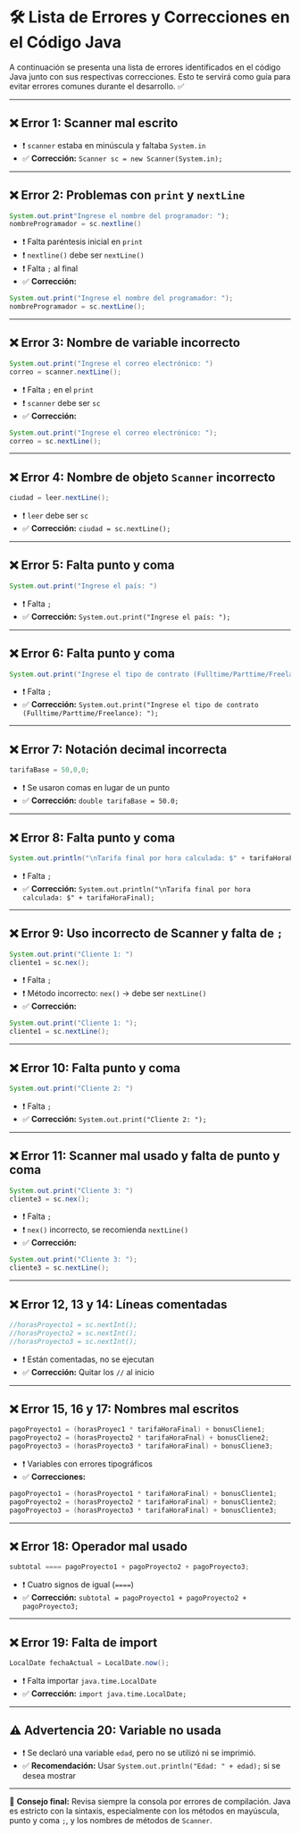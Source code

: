 
# 🛠️ Lista de Errores y Correcciones en el Código Java

A continuación se presenta una lista de errores identificados en el código Java junto con sus respectivas correcciones. Esto te servirá como guía para evitar errores comunes durante el desarrollo. ✅

---

## ❌ Error 1: Scanner mal escrito
- ❗ `scanner` estaba en minúscula y faltaba `System.in`
- ✅ **Corrección:** `Scanner sc = new Scanner(System.in);`

---

## ❌ Error 2: Problemas con `print` y `nextLine`
```java
System.out.print"Ingrese el nombre del programador: ");
nombreProgramador = sc.nextline()
```
- ❗ Falta paréntesis inicial en `print`
- ❗ `nextline()` debe ser `nextLine()`
- ❗ Falta `;` al final
- ✅ **Corrección:**
```java
System.out.print("Ingrese el nombre del programador: ");
nombreProgramador = sc.nextLine();
```

---

## ❌ Error 3: Nombre de variable incorrecto
```java
System.out.print("Ingrese el correo electrónico: ")
correo = scanner.nextLine();
```
- ❗ Falta `;` en el `print`
- ❗ `scanner` debe ser `sc`
- ✅ **Corrección:**
```java
System.out.print("Ingrese el correo electrónico: ");
correo = sc.nextLine();
```

---

## ❌ Error 4: Nombre de objeto `Scanner` incorrecto
```java
ciudad = leer.nextLine();
```
- ❗ `leer` debe ser `sc`
- ✅ **Corrección:** `ciudad = sc.nextLine();`

---

## ❌ Error 5: Falta punto y coma
```java
System.out.print("Ingrese el país: ")
```
- ❗ Falta `;`
- ✅ **Corrección:** `System.out.print("Ingrese el país: ");`

---

## ❌ Error 6: Falta punto y coma
```java
System.out.print("Ingrese el tipo de contrato (Fulltime/Parttime/Freelance): ")
```
- ❗ Falta `;`
- ✅ **Corrección:** `System.out.print("Ingrese el tipo de contrato (Fulltime/Parttime/Freelance): ");`

---

## ❌ Error 7: Notación decimal incorrecta
```java
tarifaBase = 50,0,0;
```
- ❗ Se usaron comas en lugar de un punto
- ✅ **Corrección:** `double tarifaBase = 50.0;`

---

## ❌ Error 8: Falta punto y coma
```java
System.out.println("\nTarifa final por hora calculada: $" + tarifaHoraFinal)
```
- ❗ Falta `;`
- ✅ **Corrección:** `System.out.println("\nTarifa final por hora calculada: $" + tarifaHoraFinal);`

---

## ❌ Error 9: Uso incorrecto de Scanner y falta de `;`
```java
System.out.print("Cliente 1: ")
cliente1 = sc.nex();
```
- ❗ Falta `;`
- ❗ Método incorrecto: `nex()` → debe ser `nextLine()`
- ✅ **Corrección:**
```java
System.out.print("Cliente 1: ");
cliente1 = sc.nextLine();
```

---

## ❌ Error 10: Falta punto y coma
```java
System.out.print("Cliente 2: ")
```
- ❗ Falta `;`
- ✅ **Corrección:** `System.out.print("Cliente 2: ");`

---

## ❌ Error 11: Scanner mal usado y falta de punto y coma
```java
System.out.print("Cliente 3: ")
cliente3 = sc.nex();
```
- ❗ Falta `;`
- ❗ `nex()` incorrecto, se recomienda `nextLine()`
- ✅ **Corrección:**
```java
System.out.print("Cliente 3: ");
cliente3 = sc.nextLine();
```

---

## ❌ Error 12, 13 y 14: Líneas comentadas
```java
//horasProyecto1 = sc.nextInt();
//horasProyecto2 = sc.nextInt();
//horasProyecto3 = sc.nextInt();
```
- ❗ Están comentadas, no se ejecutan
- ✅ **Corrección:** Quitar los `//` al inicio

---

## ❌ Error 15, 16 y 17: Nombres mal escritos
```java
pagoProyecto1 = (horasProyec1 * tarifaHoraFinal) + bonusCliene1;
pagoProyecto2 = (horasProyecto2 * tarifaHoraFnal) + bonusCliene2;
pagoProyecto3 = (horasProyecto3 * tarifaHoraFinal) + bonusCliene3;
```
- ❗ Variables con errores tipográficos
- ✅ **Correcciones:**
```java
pagoProyecto1 = (horasProyecto1 * tarifaHoraFinal) + bonusCliente1;
pagoProyecto2 = (horasProyecto2 * tarifaHoraFinal) + bonusCliente2;
pagoProyecto3 = (horasProyecto3 * tarifaHoraFinal) + bonusCliente3;
```

---

## ❌ Error 18: Operador mal usado
```java
subtotal ==== pagoProyecto1 + pagoProyecto2 + pagoProyecto3;
```
- ❗ Cuatro signos de igual (`====`)
- ✅ **Corrección:** `subtotal = pagoProyecto1 + pagoProyecto2 + pagoProyecto3;`

---

## ❌ Error 19: Falta de import
```java
LocalDate fechaActual = LocalDate.now();
```
- ❗ Falta importar `java.time.LocalDate`
- ✅ **Corrección:** `import java.time.LocalDate;`

---

## ⚠️ Advertencia 20: Variable no usada
- ❗ Se declaró una variable `edad`, pero no se utilizó ni se imprimió.
- ✅ **Recomendación:** Usar `System.out.println("Edad: " + edad);` si se desea mostrar

---

🧠 **Consejo final:** Revisa siempre la consola por errores de compilación. Java es estricto con la sintaxis, especialmente con los métodos en mayúscula, punto y coma `;`, y los nombres de métodos de `Scanner`.
